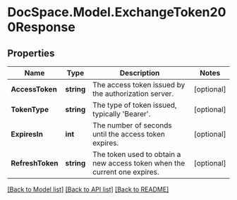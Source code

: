 # DocSpace.Model.ExchangeToken200Response

## Properties

Name | Type | Description | Notes
------------ | ------------- | ------------- | -------------
**AccessToken** | **string** | The access token issued by the authorization server. | [optional] 
**TokenType** | **string** | The type of token issued, typically &#39;Bearer&#39;. | [optional] 
**ExpiresIn** | **int** | The number of seconds until the access token expires. | [optional] 
**RefreshToken** | **string** | The token used to obtain a new access token when the current one expires. | [optional] 

[[Back to Model list]](../README.md#documentation-for-models) [[Back to API list]](../README.md#documentation-for-api-endpoints) [[Back to README]](../README.md)

